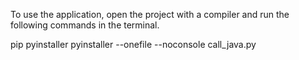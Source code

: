 To use the application, open the project with a compiler and run the following commands in the terminal.

pip pyinstaller 
pyinstaller --onefile --noconsole call_java.py
